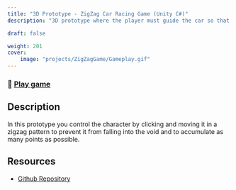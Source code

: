 ```yaml
---
title: "3D Prototype - ZigZag Car Racing Game (Unity C#)"
description: "3D prototype where the player must guide the car so that it doesn't fall into the void and collect points."

draft: false

weight: 201
cover:
    image: "projects/ZigZagGame/Gameplay.gif"
--- 
```

### 🔗 [Play game](https://ferruizgimenez.github.io/3DZigZagGame-Build/)

## Description

In this prototype you control the character by clicking and moving it in a zigzag pattern to prevent it from falling into the void and to accumulate as many points as possible.

## Resources

- [Github Repository](https://github.com/FerRuizGimenez/3DPrototype-ZigZagRacingGame)

